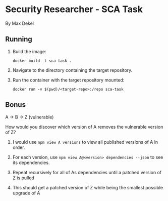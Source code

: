 # Security Researcher - SCA Task

By Max Dekel

## Running

1. Build the image:

    `docker build -t sca-task .`

2. Navigate to the directory containing the target repository.

3. Run the container with the target repository mounted:

    `docker run -v $(pwd)/<target-repo>:/repo sca-task`

## Bonus

A -> B -> Z (vulnerable)

How would you discover which version of A removes the vulnerable version of
Z?

1. I would use `npm view A versions` to view all published versions of A in order.

2. For each version, use `npm view A@<version> dependencies --json` to see its dependencies.

3. Repeat recursively for all of As dependencies until a patched version of Z is pulled

4. This should get a patched version of Z while being the smallest possible upgrade of A
